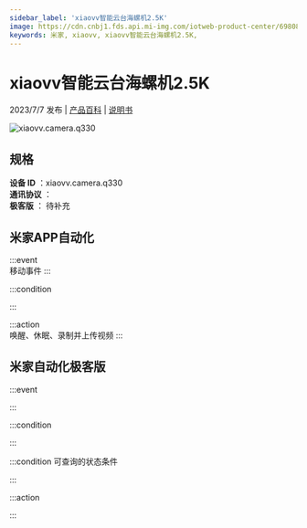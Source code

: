 ```yaml
---
sidebar_label: 'xiaovv智能云台海螺机2.5K'
image: https://cdn.cnbj1.fds.api.mi-img.com/iotweb-product-center/6980838cc65b327270cc56f5ea85f4d0_1685019774301.png?GalaxyAccessKeyId=AKVGLQWBOVIRQ3XLEW&Expires=9223372036854775807&Signature=aGf/xloaoglRP26l5o9m1VjhgIc=
keywords: 米家, xiaovv, xiaovv智能云台海螺机2.5K, 
---
```

# xiaovv智能云台海螺机2.5K

2023/7/7 发布 | [产品百科](https://home.mi.com/webapp/content/baike/product/index.html?model=xiaovv.camera.q330/) | [说明书](https://home.mi.com/views/introduction.html?model=xiaovv.camera.q330&region=cn)

![xiaovv.camera.q330](https://cdn.cnbj1.fds.api.mi-img.com/iotweb-product-center/6980838cc65b327270cc56f5ea85f4d0_1685019774301.png?GalaxyAccessKeyId=AKVGLQWBOVIRQ3XLEW&Expires=9223372036854775807&Signature=aGf/xloaoglRP26l5o9m1VjhgIc=)

## 规格  
> 
**设备 ID** ：xiaovv.camera.q330  
**通讯协议** ：  
**极客版**  ： 待补充 


## 米家APP自动化  

:::event  
移动事件
:::

:::condition  

:::

:::action   
唤醒、休眠、录制并上传视频
:::

## 米家自动化极客版  

:::event  

:::

:::condition  

:::

:::condition 可查询的状态条件  

:::

:::action  

:::

        
